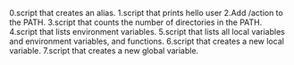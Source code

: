 0.script that creates an alias.
1.script that prints hello user
2.Add /action to the PATH.
3.script that counts the number of directories in the PATH.
4.script that lists environment variables.
5.script that lists all local variables and environment variables, and functions.
6.script that creates a new local variable.
7.script that creates a new global variable.
